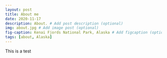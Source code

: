 ```yaml
---
layout: post
title: About me
date: 2020-11-17
description: About. # Add post description (optional)
img: about.jpg # Add image post (optional)
fig-caption: Kenai Fjords National Park, Alaska # Add figcaption (optional)
tags: [about, Alaska]
---
```


This is a test